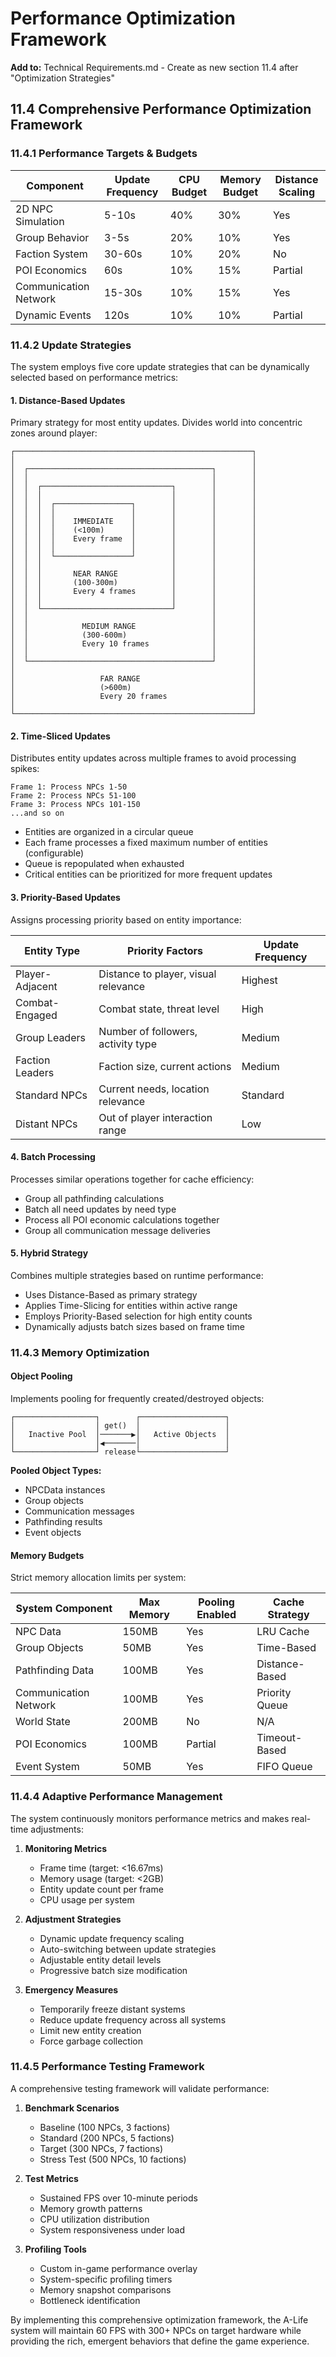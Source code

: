 # Performance Optimization Framework
**Add to:** Technical Requirements.md - Create as new section 11.4 after "Optimization Strategies"

## 11.4 Comprehensive Performance Optimization Framework

### 11.4.1 Performance Targets & Budgets

| Component               | Update Frequency | CPU Budget | Memory Budget | Distance Scaling |
|-------------------------|------------------|------------|---------------|------------------|
| 2D NPC Simulation       | 5-10s            | 40%        | 30%           | Yes              |
| Group Behavior          | 3-5s             | 20%        | 10%           | Yes              |
| Faction System          | 30-60s           | 10%        | 20%           | No               |
| POI Economics           | 60s              | 10%        | 15%           | Partial          |
| Communication Network   | 15-30s           | 10%        | 15%           | Yes              |
| Dynamic Events          | 120s             | 10%        | 10%           | Partial          |

### 11.4.2 Update Strategies

The system employs five core update strategies that can be dynamically selected based on performance metrics:

#### 1. Distance-Based Updates
Primary strategy for most entity updates. Divides world into concentric zones around player:

```
┌─────────────────────────────────────────────────────┐
│                                                     │
│  ┌─────────────────────────────────────────┐        │
│  │                                         │        │
│  │  ┌─────────────────────────────┐        │        │
│  │  │                             │        │        │
│  │  │  ┌─────────────────┐        │        │        │
│  │  │  │                 │        │        │        │
│  │  │  │    IMMEDIATE    │        │        │        │
│  │  │  │    (<100m)      │        │        │        │
│  │  │  │    Every frame  │        │        │        │
│  │  │  │                 │        │        │        │
│  │  │  └─────────────────┘        │        │        │
│  │  │                             │        │        │
│  │  │       NEAR RANGE            │        │        │
│  │  │       (100-300m)            │        │        │
│  │  │       Every 4 frames        │        │        │
│  │  │                             │        │        │
│  │  └─────────────────────────────┘        │        │
│  │                                         │        │
│  │            MEDIUM RANGE                 │        │
│  │            (300-600m)                   │        │
│  │            Every 10 frames              │        │
│  │                                         │        │
│  └─────────────────────────────────────────┘        │
│                                                     │
│                   FAR RANGE                         │
│                   (>600m)                           │
│                   Every 20 frames                   │
│                                                     │
└─────────────────────────────────────────────────────┘
```

#### 2. Time-Sliced Updates
Distributes entity updates across multiple frames to avoid processing spikes:

```
Frame 1: Process NPCs 1-50
Frame 2: Process NPCs 51-100
Frame 3: Process NPCs 101-150
...and so on
```

- Entities are organized in a circular queue
- Each frame processes a fixed maximum number of entities (configurable)
- Queue is repopulated when exhausted
- Critical entities can be prioritized for more frequent updates

#### 3. Priority-Based Updates
Assigns processing priority based on entity importance:

| Entity Type        | Priority Factors                                 | Update Frequency   |
|--------------------|---------------------------------------------|----------|
| Player-Adjacent | Distance to player, visual relevance | Highest  |
| Combat-Engaged  | Combat state, threat level           | High     |
| Group Leaders   | Number of followers, activity type   | Medium   |
| Faction Leaders | Faction size, current actions        | Medium   |
| Standard NPCs   | Current needs, location relevance    | Standard |
| Distant NPCs    | Out of player interaction range      | Low      |

#### 4. Batch Processing
Processes similar operations together for cache efficiency:

- Group all pathfinding calculations
- Batch all need updates by need type
- Process all POI economic calculations together
- Group all communication message deliveries

#### 5. Hybrid Strategy
Combines multiple strategies based on runtime performance:
- Uses Distance-Based as primary strategy
- Applies Time-Slicing for entities within active range
- Employs Priority-Based selection for high entity counts
- Dynamically adjusts batch sizes based on frame time

### 11.4.3 Memory Optimization

#### Object Pooling
Implements pooling for frequently created/destroyed objects:

```
┌──────────────────┐        ┌───────────────────┐
│                  │ get()  │                   │
│   Inactive Pool  │───────▶│   Active Objects  │
│                  │◀───────│                   │
└──────────────────┘ release└───────────────────┘
```

**Pooled Object Types:**
- NPCData instances
- Group objects
- Communication messages
- Pathfinding results
- Event objects

#### Memory Budgets
Strict memory allocation limits per system:

| System Component      | Max Memory | Pooling Enabled | Cache Strategy |
|-----------------------|------------|-----------------|----------------|
| NPC Data              | 150MB      | Yes             | LRU Cache      |
| Group Objects         | 50MB       | Yes             | Time-Based     |
| Pathfinding Data      | 100MB      | Yes             | Distance-Based |
| Communication Network | 100MB      | Yes             | Priority Queue |
| World State           | 200MB      | No              | N/A            |
| POI Economics         | 100MB      | Partial         | Timeout-Based  |
| Event System          | 50MB       | Yes             | FIFO Queue     |

### 11.4.4 Adaptive Performance Management

The system continuously monitors performance metrics and makes real-time adjustments:

1. **Monitoring Metrics**
   - Frame time (target: <16.67ms)
   - Memory usage (target: <2GB)
   - Entity update count per frame
   - CPU usage per system
   
2. **Adjustment Strategies**
   - Dynamic update frequency scaling
   - Auto-switching between update strategies
   - Adjustable entity detail levels
   - Progressive batch size modification

3. **Emergency Measures**
   - Temporarily freeze distant systems
   - Reduce update frequency across all systems
   - Limit new entity creation
   - Force garbage collection

### 11.4.5 Performance Testing Framework

A comprehensive testing framework will validate performance:

1. **Benchmark Scenarios**
   - Baseline (100 NPCs, 3 factions)
   - Standard (200 NPCs, 5 factions)
   - Target (300 NPCs, 7 factions)
   - Stress Test (500 NPCs, 10 factions)

2. **Test Metrics**
   - Sustained FPS over 10-minute periods
   - Memory growth patterns
   - CPU utilization distribution
   - System responsiveness under load

3. **Profiling Tools**
   - Custom in-game performance overlay
   - System-specific profiling timers
   - Memory snapshot comparisons
   - Bottleneck identification

By implementing this comprehensive optimization framework, the A-Life system will maintain 60 FPS with 300+ NPCs on target hardware while providing the rich, emergent behaviors that define the game experience.